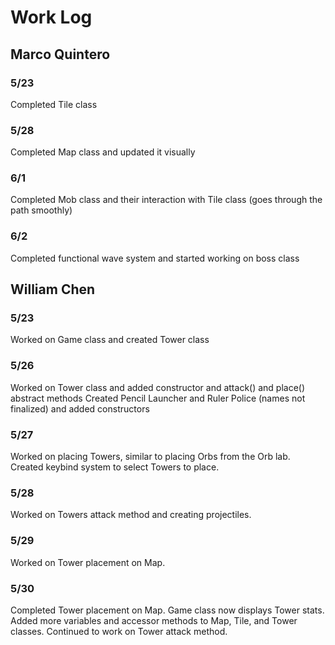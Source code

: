 # Work Log

## Marco Quintero

### 5/23

Completed Tile class

### 5/28

Completed Map class and updated it visually

### 6/1

Completed Mob class and their interaction with Tile class (goes through the path smoothly)

### 6/2

Completed functional wave system and started working on boss class


## William Chen

### 5/23

Worked on Game class and created Tower class

### 5/26

Worked on Tower class and added constructor and attack() and place() abstract methods
Created Pencil Launcher and Ruler Police (names not finalized) and added constructors

### 5/27

Worked on placing Towers, similar to placing Orbs from the Orb lab. Created keybind 
system to select Towers to place.

### 5/28

Worked on Towers attack method and creating projectiles.

### 5/29

Worked on Tower placement on Map.

### 5/30 
Completed Tower placement on Map. Game class now displays Tower stats. Added more variables and accessor methods to Map, Tile, and Tower classes. Continued to work on Tower attack method.
